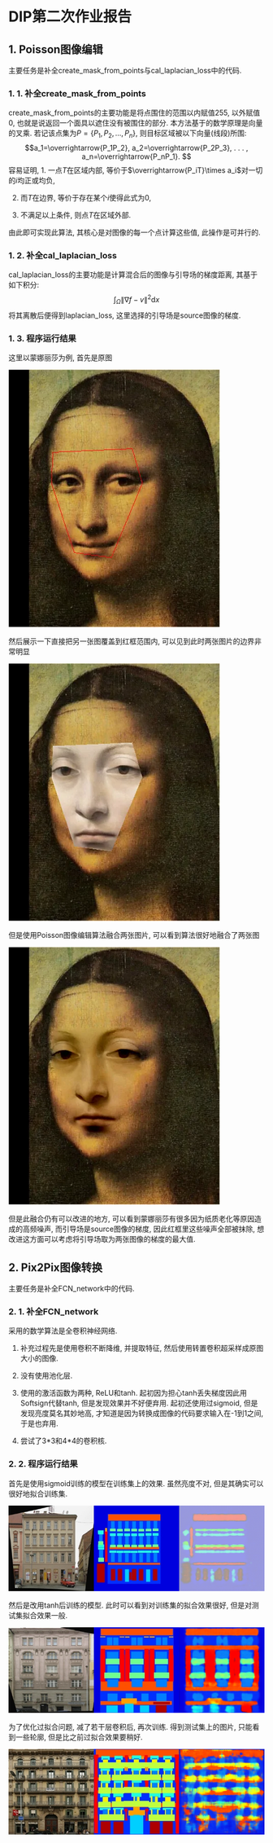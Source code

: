 # DIP第二次作业报告
## 1. Poisson图像编辑
主要任务是补全create_mask_from_points与cal_laplacian_loss中的代码. 
### 1. 1. 补全create_mask_from_points
create_mask_from_points的主要功能是将点围住的范围以内赋值255, 以外赋值0, 也就是说返回一个面具以遮住没有被围住的部分. 本方法基于的数学原理是向量的叉乘. 若记该点集为$P=\left\{ P_1, P_2, . . . , P_n \right\}$, 则目标区域被以下向量(线段)所围:
$$a_1=\overrightarrow{P_1P_2}, a_2=\overrightarrow{P_2P_3}, . . . , a_n=\overrightarrow{P_nP_1}. $$
容易证明, 1. 一点$T$在区域内部, 等价于$\overrightarrow{P_iT}\times a_i$对一切的$i$均正或均负, 

2. 而$T$在边界, 等价于存在某个$i$使得此式为$0$, 

3. 不满足以上条件, 则点$T$在区域外部. 

由此即可实现此算法, 其核心是对图像的每一个点计算这些值, 此操作是可并行的. 
### 1. 2. 补全cal_laplacian_loss
cal_laplacian_loss的主要功能是计算混合后的图像与引导场的梯度距离, 其基于如下积分:
$$\int_{\Omega}{\left\| \nabla f-v \right\| ^2\mathrm{d}x}$$
将其离散后便得到laplacian_loss, 这里选择的引导场是source图像的梯度. 
### 1. 3. 程序运行结果
这里以蒙娜丽莎为例, 首先是原图

![image](报告图片/1.png)

然后展示一下直接把另一张图覆盖到红框范围内, 可以见到此时两张图片的边界非常明显

![image](报告图片/2.png)

但是使用Poisson图像编辑算法融合两张图片, 可以看到算法很好地融合了两张图

![image](报告图片/3.png)

但是此融合仍有可以改进的地方, 可以看到蒙娜丽莎有很多因为纸质老化等原因造成的高频噪声, 而引导场是source图像的梯度, 因此红框里这些噪声全部被抹除, 想改进这方面可以考虑将引导场取为两张图像的梯度的最大值. 

## 2. Pix2Pix图像转换
主要任务是补全FCN_network中的代码. 
### 2. 1. 补全FCN_network
采用的数学算法是全卷积神经网络. 

1. 补充过程先是使用卷积不断降维, 并提取特征, 然后使用转置卷积超采样成原图大小的图像. 

2. 没有使用池化层. 

3. 使用的激活函数为两种, ReLU和tanh. 起初因为担心tanh丢失梯度因此用Softsign代替tanh, 但是发现效果并不好便弃用. 起初还使用过sigmoid, 但是发现亮度莫名其妙地高, 才知道是因为转换成图像的代码要求输入在-1到1之间, 于是也弃用. 

4. 尝试了3\*3和4\*4的卷积核. 
### 2. 2. 程序运行结果
首先是使用sigmoid训练的模型在训练集上的效果. 虽然亮度不对, 但是其确实可以很好地拟合训练集. 

![image](报告图片/4.png)

然后是改用tanh后训练的模型. 此时可以看到对训练集的拟合效果很好, 但是对测试集拟合效果一般. 

![image](报告图片/5.png)

为了优化过拟合问题, 减了若干层卷积后, 再次训练. 得到测试集上的图片, 只能看到一些轮廓, 但是比之前过拟合效果要稍好. 

![image](报告图片/6.png)